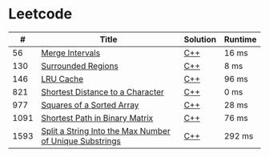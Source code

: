 # Leetcode

| # | Title | Solution | Runtime |
|---| ----- | -------- | ------- |
|56|[ Merge Intervals](https://leetcode.com/problems/merge-intervals/)|[C++](./solutions/56.%20Merge%20Intervals.cpp)|16 ms|
|130|[ Surrounded Regions](https://leetcode.com/problems/surrounded-regions/)|[C++](./solutions/130.%20Surrounded%20Regions.cpp)|8 ms|
|146|[ LRU Cache](https://leetcode.com/problems/lru-cache/)|[C++](./solutions/146.%20LRU%20Cache.cpp)|96 ms|
|821|[ Shortest Distance to a Character](https://leetcode.com/problems/shortest-distance-to-a-character/)|[C++](./solutions/821.%20Shortest%20Distance%20to%20a%20Character.cpp)|0 ms|
|977|[ Squares of a Sorted Array](https://leetcode.com/problems/squares-of-a-sorted-array/)|[C++](./solutions/977.%20Squares%20of%20a%20Sorted%20Array.cpp)|28 ms|
|1091|[ Shortest Path in Binary Matrix](https://leetcode.com/problems/shortest-path-in-binary-matrix/)|[C++](./solutions/1091.%20Shortest%20Path%20in%20Binary%20Matrix.cpp)|76 ms|
|1593|[ Split a String Into the Max Number of Unique Substrings](https://leetcode.com/problems/split-a-string-into-the-max-number-of-unique-substrings/)|[C++](./solutions/1593.%20Split%20a%20String%20Into%20the%20Max%20Number%20of%20Unique%20Substrings.cpp)|292 ms|
